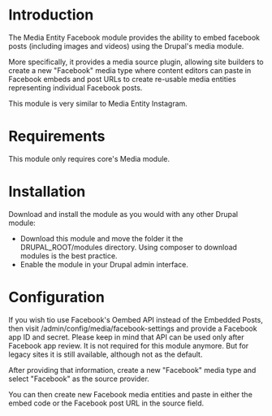 # Introduction

The Media Entity Facebook module provides the ability to embed facebook
posts (including images and videos) using the Drupal's media module.

More specifically, it provides a media source plugin, allowing site
builders to create a new "Facebook" media type where content editors
can paste in Facebook embeds and post URLs to create re-usable media
entities representing individual Facebook posts.

This module is very similar to Media Entity Instagram.

# Requirements

This module only requires core's Media module.

# Installation

Download and install the module as you would with any other Drupal module:

* Download this module and move the folder it the DRUPAL_ROOT/modules
  directory. Using composer to download modules is the best practice.
* Enable the module in your Drupal admin interface.

# Configuration

If you wish tio use Facebook's Oembed API instead of the Embedded Posts,
then visit /admin/config/media/facebook-settings and provide a Facebook app
ID and secret. Please keep in mind that API can be used only after
Facebook app review. It is not required for this module anymore.
But for legacy sites it is still available, although not as the default.

After providing that information, create a new "Facebook" media type and
select "Facebook" as the source provider.

You can then create new Facebook media entities and paste in either the
embed code or the Facebook post URL in the source field.
